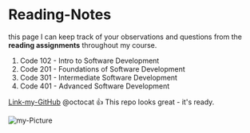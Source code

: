 # Reading-Notes
 this page I can keep track of your observations and questions from the **reading assignments** throughout my course.
 1. Code 102 - Intro to Software Development
 2. Code 201 - Foundations of Software Development
 3. Code 301 - Intermediate Software Development
 4. Code 401 - Advanced Software Development
 
[Link-my-GitHub](https://github.com/hamzahhisham306)
@octocat :+1: This repo looks great - it's ready.

![my-Picture](https://scontent.famm10-1.fna.fbcdn.net/v/t39.30808-6/273412983_4767629693354534_3639172057392459740_n.jpg?_nc_cat=108&ccb=1-7&_nc_sid=09cbfe&_nc_eui2=AeHpP8ib8Gc9U9fTPXDLxhxkY5M_u2SUV_Fjkz-7ZJRX8QkrXUw_b5Wx2koduXmt5Zf4FHg-PibOVgfXxg0XKVTc&_nc_ohc=ogSRqI5tywwAX_sqfyh&_nc_ht=scontent.famm10-1.fna&oh=00_AT9wPmfdc1syQ-_UaMp64W8qMEdmagXDFVdd1xcK5VjxcA&oe=62DF366C)
